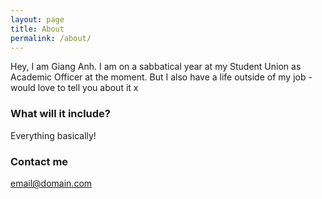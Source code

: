 ```yaml
---
layout: page
title: About
permalink: /about/
---
```


Hey, I am Giang Anh. I am on a sabbatical year at my Student Union as Academic Officer at the moment. But I also have a life outside of my job - would love to tell you about it x 

### What will it include? 

Everything basically! 

### Contact me

[email@domain.com](mailto:email@domain.com)
